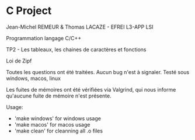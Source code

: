# C Project
Jean-Michel REMEUR & Thomas LACAZE - EFREI L3-APP LSI

Programmation langage C/C++

TP2 - Les tableaux, les chaines de caractères et fonctions

Loi de Zipf


Toutes les questions ont été traitées. 
Aucun bug n'est à signaler.
Testé sous windows, macos, linux

Les fuites de mémoires ont été vérifiées via Valgrind, qui nous informe qu'aucune fuite de mémoire n'est présente.

Usage: 

- 'make windows' for windows usage
- 'make macos' for macos usage
- 'make clean' for cleanning all .o files
